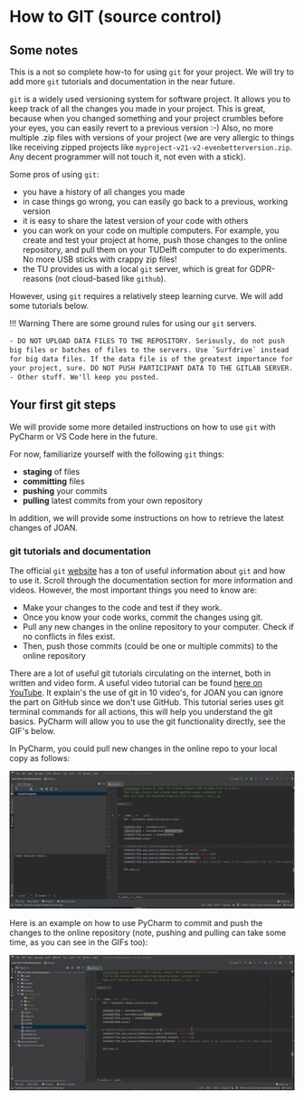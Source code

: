 # How to GIT (source control)

## Some notes
This is a not so complete how-to for using `git` for your project. We will try to add more `git` tutorials and documentation in the near future.

`git` is a widely used versioning system for software project. It allows you to keep track of all the changes you made in your project. This is great, because when you changed something and your project crumbles before your eyes, you can easily revert to a previous version :-) Also, no more multiple .zip files with versions of your project (we are very allergic to things like receiving zipped projects like `myproject-v21-v2-evenbetterversion.zip`. Any decent programmer will not touch it, not even with a stick).

Some pros of using `git`:

- you have a history of all changes you made
- in case things go wrong, you can easily go back to a previous, working version
- it is easy to share the latest version of your code with others
- you can work on your code on multiple computers. For example, you create and test your project at home, push those changes to the online repository, and pull them on your TUDelft computer to do experiments. No more USB sticks with crappy zip files! 
- the TU provides us with a local `git` server, which is great for GDPR-reasons (not cloud-based like `github`).

However, using `git` requires a relatively steep learning curve. We will add some tutorials below. 

!!! Warning
    There are some ground rules for using our `git` servers. 

    - DO NOT UPLOAD DATA FILES TO THE REPOSITORY. Seriously, do not push big files or batches of files to the servers. Use `Surfdrive` instead for big data files. If the data file is of the greatest importance for your project, sure. DO NOT PUSH PARTICIPANT DATA TO THE GITLAB SERVER.
    - Other stuff. We'll keep you posted.

## Your first git steps

We will provide some more detailed instructions on how to use `git` with PyCharm or VS Code here in the future. 

For now, familiarize yourself with the following `git` things:

- __staging__ of files
- __committing__ files
- __pushing__ your commits
- __pulling__ latest commits from your own repository

In addition, we will provide some instructions on how to retrieve the latest changes of JOAN. 

### git tutorials and documentation

The official `git` [website](https://git-scm.com/doc) has a ton of useful information about `git` and how to use it. Scroll through the documentation section for more information and videos. However, the most important things you need to know are:

- Make your changes to the code and test if they work.
- Once you know your code works, commit the changes using git. 
- Pull any new changes in the online repository to your computer. Check if no conflicts in files exist.
- Then, push those commits (could be one or multiple commits) to the online repository

There are a lot of useful git tutorials circulating on the internet, both in written and video form. A useful video tutorial can be found [here on YouTube](https://www.youtube.com/watch?v=xAAmje1H9YM&list=PLeo1K3hjS3usJuxZZUBdjAcilgfQHkRzW). 
It explain's the use of git in 10 video's, for JOAN you can ignore the part on GitHub since we don't use GitHub. This tutorial series uses git terminal commands for all actions, this will help you understand the git basics. 
PyCharm will allow you to use the git functionality directly, see the GIF's below. 

In PyCharm, you could pull new changes in the online repo to your local copy as follows:

![pull-pycharm](gifs/pull-own-repo.gif)

Here is an example on how to use PyCharm to commit and push the changes to the online repository (note, pushing and pulling can take some time, as you can see in the GIFs too):

![commit-push-pycharm](gifs/commit-push.gif)
